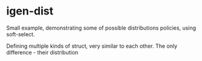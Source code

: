 # igen-dist
  
  Small example, demonstrating some of possible distributions policies, using soft-select.
  
  Defining multiple kinds of struct, very similar to each other. The only
  difference -  their distribution
  
